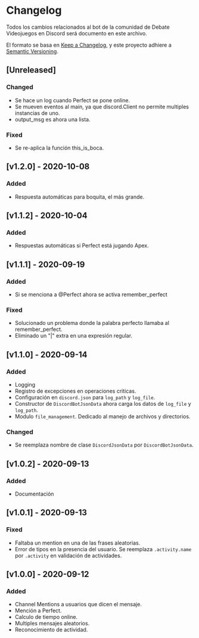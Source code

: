 # Changelog
Todos los cambios relacionados al bot de la comunidad de Debate Videojuegos en Discord será documento en este archivo.

El formato se basa en [Keep a Changelog](https://keepachangelog.com/en/1.0.0/), y este proyecto adhiere a [Semantic Versioning](https://semver.org/spec/v2.0.0.html).

## [Unreleased]
### Changed
* Se hace un log cuando Perfect se pone online.
* Se mueven eventos al main, ya que discord.Client no permite multiples instancias de uno.
* output_msg es ahora una lista.

### Fixed
* Se re-aplica la función this_is_boca.

## [v1.2.0] - 2020-10-08
### Added
* Respuesta automáticas para boquita, el más grande.

## [v1.1.2] - 2020-10-04
### Added
* Respuestas automáticas si Perfect está jugando Apex.

## [v1.1.1] - 2020-09-19
### Added
* Si se menciona a @Perfect ahora se activa remember_perfect

### Fixed
* Solucionado un problema donde la palabra perfecto llamaba al remember_perfect.
* Eliminado un "|" extra en una expresión regular.

## [v1.1.0] - 2020-09-14
### Added
* Logging
* Registro de excepciones en operaciones criticas.
* Configuración en `discord.json` para `log_path` y `log_file`.
* Constructor de `DiscordBotJsonData` ahora carga los datos de `log_file` y `log_path`.
* Modulo `file_management`. Dedicado al manejo de archivos y directorios.

### Changed
* Se reemplaza nombre de clase `DiscordJsonData` por `DiscordBotJsonData`. 

## [v1.0.2] - 2020-09-13
### Added
* Documentación

## [v1.0.1] - 2020-09-13
### Fixed
* Faltaba un mention en una de las frases aleatorias.
* Error de tipos en la presencia del usuario. Se reemplaza `.activity.name` por `.activity` en validación de actividades.

## [v1.0.0] - 2020-09-12
### Added
* Channel Mentions a usuarios que dicen el mensaje.
* Mención a Perfect.
* Calculo de tiempo online.
* Multiples mensajes aleatorios.
* Reconocimiento de actividad.
